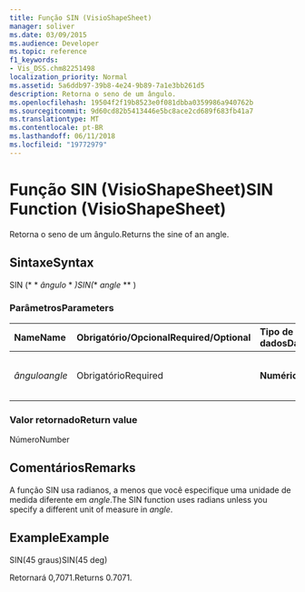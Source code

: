```yaml
---
title: Função SIN (VisioShapeSheet)
manager: soliver
ms.date: 03/09/2015
ms.audience: Developer
ms.topic: reference
f1_keywords:
- Vis_DSS.chm82251498
localization_priority: Normal
ms.assetid: 5a6ddb97-39b8-4e24-9b89-7a1e3bb261d5
description: Retorna o seno de um ângulo.
ms.openlocfilehash: 19504f2f19b8523e0f081dbba0359986a940762b
ms.sourcegitcommit: 9d60cd82b5413446e5bc8ace2cd689f683fb41a7
ms.translationtype: MT
ms.contentlocale: pt-BR
ms.lasthandoff: 06/11/2018
ms.locfileid: "19772979"
---
```

# <a name="sin-function-visioshapesheet"></a><span data-ttu-id="5d86c-103">Função SIN (VisioShapeSheet)</span><span class="sxs-lookup"><span data-stu-id="5d86c-103">SIN Function (VisioShapeSheet)</span></span>

<span data-ttu-id="5d86c-104">Retorna o seno de um ângulo.</span><span class="sxs-lookup"><span data-stu-id="5d86c-104">Returns the sine of an angle.</span></span> 
  
## <a name="syntax"></a><span data-ttu-id="5d86c-105">Sintaxe</span><span class="sxs-lookup"><span data-stu-id="5d86c-105">Syntax</span></span>

<span data-ttu-id="5d86c-106">SIN (* * *ângulo* * *)</span><span class="sxs-lookup"><span data-stu-id="5d86c-106">SIN(** *angle* ** )</span></span> 
  
### <a name="parameters"></a><span data-ttu-id="5d86c-107">Parâmetros</span><span class="sxs-lookup"><span data-stu-id="5d86c-107">Parameters</span></span>

|<span data-ttu-id="5d86c-108">**Name**</span><span class="sxs-lookup"><span data-stu-id="5d86c-108">**Name**</span></span>|<span data-ttu-id="5d86c-109">**Obrigatório/Opcional**</span><span class="sxs-lookup"><span data-stu-id="5d86c-109">**Required/Optional**</span></span>|<span data-ttu-id="5d86c-110">**Tipo de dados**</span><span class="sxs-lookup"><span data-stu-id="5d86c-110">**Data Type**</span></span>|<span data-ttu-id="5d86c-111">**Descrição**</span><span class="sxs-lookup"><span data-stu-id="5d86c-111">**Description**</span></span>|
|:-----|:-----|:-----|:-----|
| <span data-ttu-id="5d86c-112">_ângulo_</span><span class="sxs-lookup"><span data-stu-id="5d86c-112">_angle_</span></span> <br/> |<span data-ttu-id="5d86c-113">Obrigatório</span><span class="sxs-lookup"><span data-stu-id="5d86c-113">Required</span></span>  <br/> |<span data-ttu-id="5d86c-114">**Numérico**</span><span class="sxs-lookup"><span data-stu-id="5d86c-114">**Numeric**</span></span> <br/> |<span data-ttu-id="5d86c-115">O ângulo do qual obter o seno.</span><span class="sxs-lookup"><span data-stu-id="5d86c-115">The angle of which to get the sine.</span></span>  <br/> |
   
### <a name="return-value"></a><span data-ttu-id="5d86c-116">Valor retornado</span><span class="sxs-lookup"><span data-stu-id="5d86c-116">Return value</span></span>

<span data-ttu-id="5d86c-117">Número</span><span class="sxs-lookup"><span data-stu-id="5d86c-117">Number</span></span>
  
## <a name="remarks"></a><span data-ttu-id="5d86c-118">Comentários</span><span class="sxs-lookup"><span data-stu-id="5d86c-118">Remarks</span></span>

<span data-ttu-id="5d86c-119">A função SIN usa radianos, a menos que você especifique uma unidade de medida diferente em _angle_.</span><span class="sxs-lookup"><span data-stu-id="5d86c-119">The SIN function uses radians unless you specify a different unit of measure in  _angle_.</span></span>
  
## <a name="example"></a><span data-ttu-id="5d86c-120">Example</span><span class="sxs-lookup"><span data-stu-id="5d86c-120">Example</span></span>

<span data-ttu-id="5d86c-121">SIN(45 graus)</span><span class="sxs-lookup"><span data-stu-id="5d86c-121">SIN(45 deg)</span></span> 
  
<span data-ttu-id="5d86c-122">Retornará 0,7071.</span><span class="sxs-lookup"><span data-stu-id="5d86c-122">Returns 0.7071.</span></span> 
  


